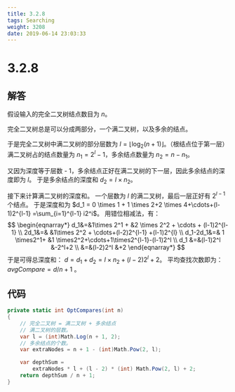 ```yaml
---
title: 3.2.8
tags: Searching
weight: 3208
date: 2019-06-14 23:03:33
---
```


# 3.2.8


## 解答

假设输入的完全二叉树结点数目为 $n$。

完全二叉树总是可以分成两部分，一个满二叉树，以及多余的结点。

于是完全二叉树中满二叉树的部分层数为 $l = \lfloor \log_2 (n+1) \rfloor$。（根结点位于第一层）
满二叉树占的结点数量为 $n_1 = 2^l -1$，多余结点数量为 $n_2=n-n_1$。

又因为深度等于层数 - 1，多余结点正好在满二叉树的下一层，因此多余结点的深度即为 $l$。
于是多余结点的深度和 $d_2 = l \times n_2$。

接下来计算满二叉树的深度和。
一个层数为 $l$ 的满二叉树，最后一层正好有 $2^{l-1}$ 个结点。
于是深度和为 $d_1 = 0 \times 1 + 1 \times 2+2 \times 4+\cdots+(l-1)2^{l-1}  =\sum_{i=1}^{l-1} i2^i$。
用错位相减法，有：
$$
\begin{eqnarray*}
d_1&=&1\times 2^1 + &2 \times 2^2 + \cdots + (l-1)2^{l-1} \\
2d_1&=& &1\times 2^2 + \cdots+(l-2)2^{l-1} +(l-1)2^{l} \\
d_1-2d_1&=& 1 \times2^1+ &1 \times2^2+\cdots+1\times2^{l-1}-(l-1)2^l \\
d_1 &=&(l-1)2^l &-2^l+2 \\
 &=&(l-2)2^l &+2
\end{eqnarray*}
$$
于是可得总深度和： $d=d_1+d_2=l\times n_2+ (l-2)2^l+2$。
平均查找次数即为：$avgCompare=d / n + 1$ 。

## 代码

```csharp
private static int OptCompares(int n)
{
    // 完全二叉树 = 满二叉树 + 多余结点
    // 满二叉树的层数。
    var l = (int)Math.Log(n + 1, 2);
    // 多余结点的个数。
    var extraNodes = n + 1 - (int)Math.Pow(2, l);

    var depthSum =
        extraNodes * l + (l - 2) * (int) Math.Pow(2, l) + 2;
    return depthSum / n + 1;
}
```
